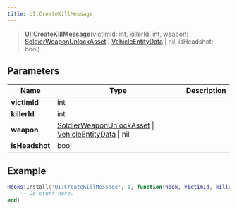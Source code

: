 ```yaml
---
title: UI:CreateKillMessage
---
```


> **UI:CreateKillMessage**(victimId: int, killerId: int, weapon: [SoldierWeaponUnlockAsset](/vext/ref/fb/soldierweaponunlockasset) \| [VehicleEntityData](/vext/ref/fb/vehicleentitydata) \| nil, isHeadshot: bool)

## Parameters

| Name | Type | Description |
| ---- | ---- | ----------- |
| **victimId** | int |  |
| **killerId** | int |  |
| **weapon** | [SoldierWeaponUnlockAsset](/vext/ref/fb/soldierweaponunlockasset) \| [VehicleEntityData](/vext/ref/fb/vehicleentitydata) \| nil |  |
| **isHeadshot** | bool |  |

## Example

```lua
Hooks:Install('UI:CreateKillMessage', 1, function(hook, victimId, killerId, weapon, isHeadshot)
    -- Do stuff here.
end)
```
